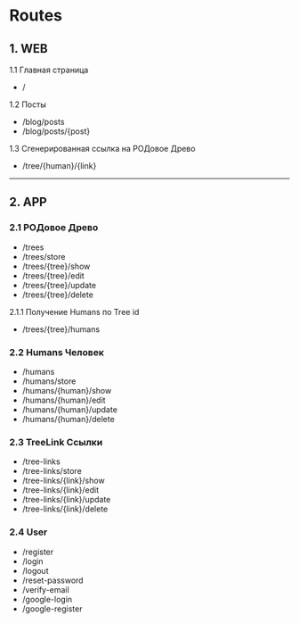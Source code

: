 # Routes

## 1. WEB
1.1 Главная страница 
- /

1.2 Посты
- /blog/posts
- /blog/posts/{post}

1.3 Сгенерированная ссылка на РОДовое Древо
- /tree/{human}/{link}
---

## 2. APP

### 2.1 РОДовое Древо
- /trees
- /trees/store
- /trees/{tree}/show
- /trees/{tree}/edit
- /trees/{tree}/update
- /trees/{tree}/delete

2.1.1 Получение Humans по Tree id
- /trees/{tree}/humans

### 2.2 Humans Человек
- /humans
- /humans/store
- /humans/{human}/show
- /humans/{human}/edit
- /humans/{human}/update
- /humans/{human}/delete

### 2.3 TreeLink Ссылки
- /tree-links
- /tree-links/store
- /tree-links/{link}/show
- /tree-links/{link}/edit
- /tree-links/{link}/update
- /tree-links/{link}/delete

### 2.4 User
- /register
- /login
- /logout
- /reset-password
- /verify-email
- /google-login
- /google-register
